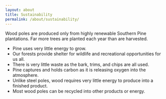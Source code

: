 ```yaml
---
layout: about
title: Sustainability
permalink: /about/sustainability/
---
```


Wood poles are produced only from highly renewable Southern Pine plantations. Far more trees are planted each year than are harvested.

* Pine uses very little energy to grow.
* Our forests provide shelter for wildlife and recreational opportunities for us all.
* There is very little waste as the bark, trims, and chips are all used.
* Pine captures and holds carbon as it is releasing oxygen into the atmosphere.
* Unlike steel poles, wood requires very little energy to produce into a finished product.
* Most wood poles can be recycled into other products or energy.